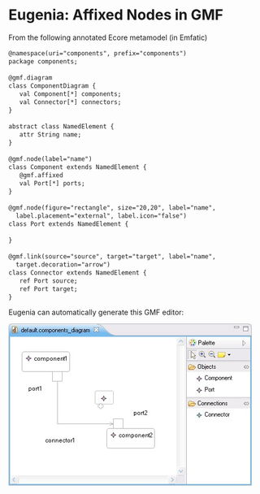 # Eugenia: Affixed Nodes in GMF
From the following annotated Ecore metamodel (in Emfatic)

```emf
@namespace(uri="components", prefix="components")
package components;

@gmf.diagram
class ComponentDiagram {
   val Component[*] components;
   val Connector[*] connectors;
}

abstract class NamedElement {
   attr String name;
}

@gmf.node(label="name")
class Component extends NamedElement {
   @gmf.affixed
   val Port[*] ports;
}

@gmf.node(figure="rectangle", size="20,20", label="name",
  label.placement="external", label.icon="false")
class Port extends NamedElement {

}

@gmf.link(source="source", target="target", label="name",
  target.decoration="arrow")
class Connector extends NamedElement {
   ref Port source;
   ref Port target;
}
```

Eugenia can automatically generate this GMF editor:

![](Components.jpg)